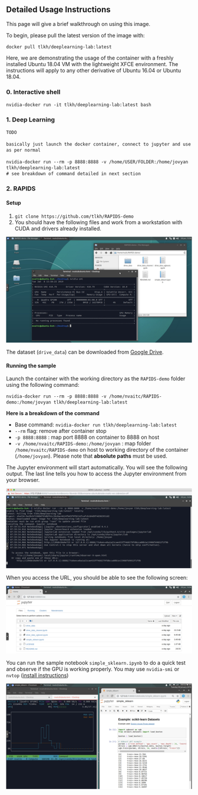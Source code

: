 ## Detailed Usage Instructions

This page will give a brief walkthrough on using this image.

To begin, please pull the latest version of the image with:

```
docker pull tlkh/deeplearning-lab:latest
```

Here, we are demonstrating the usage of the container with a freshly installed Ubuntu 18.04 VM with the lightweight XFCE environment. The instructions will apply to any other derivative of Ubuntu 16.04 or Ubuntu 18.04.

### 0. Interactive shell

```
nvidia-docker run -it tlkh/deeplearning-lab:latest bash
```

### 1. Deep Learning

```
TODO

basically just launch the docker container, connect to jupyter and use as per normal

nvidia-docker run --rm -p 8888:8888 -v /home/USER/FOLDER:/home/jovyan tlkh/deeplearning-lab:latest
# see breakdown of command detailed in next section
```

### 2. RAPIDS

#### Setup

1. `git clone https://github.com/tlkh/RAPIDS-demo`
2. You should have the following files and work from a workstation with CUDA and drivers already installed.

![starting](images/start.jpg)

The dataset (`drive_data`) can be downloaded from [Google Drive](https://drive.google.com/file/d/1VFyqGKVVI4t15Xp9zdFdk7068IZYxn84/view?usp=sharing).

#### Running the sample

Launch the container with the working directory as the `RAPIDS-demo` folder using the following command:

```
nvidia-docker run --rm -p 8888:8888 -v /home/nvaitc/RAPIDS-demo:/home/jovyan tlkh/deeplearning-lab:latest
```

**Here is a breakdown of the command**

* Base command: `nvidia-docker run tlkh/deeplearning-lab:latest`
* `--rm` flag: remove after container stop
* `-p 8888:8888` : map port 8888 on container to 8888 on host
* `-v /home/nvaitc/RAPIDS-demo:/home/jovyan` : map folder `/home/nvaitc/RAPIDS-demo` on host to working directory of the container (`/home/jovyan`). Please note that **absolute paths** must be used.

The Jupyter environment will start automatically. You will see the following output. The last line tells you how to access the Jupyter environment from your browser.

![docker run](images/docker_run.jpg)

When you access the URL, you should be able to see the following screen:

![](images/jupyter.jpg)

You can run the sample notebook `simple_sklearn.ipynb` to do a quick test and observe if the GPU is working properly. You may use `nvidia-smi` or `nvtop` ([install instructions](https://github.com/Syllo/nvtop/blob/master/README.markdown))

![](images/run_jupyter.jpg)
